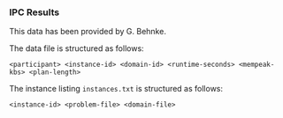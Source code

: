 
### IPC Results

This data has been provided by G. Behnke.

The data file is structured as follows:

    <participant> <instance-id> <domain-id> <runtime-seconds> <mempeak-kbs> <plan-length>

The instance listing `instances.txt` is structured as follows:

    <instance-id> <problem-file> <domain-file>
